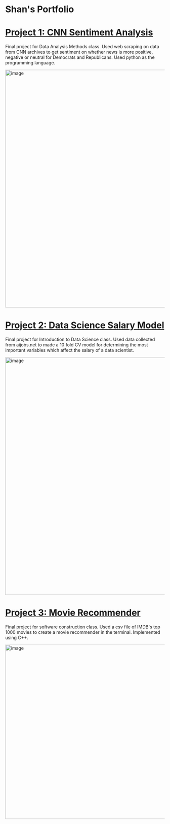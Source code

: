 # Shan's Portfolio 

# [Project 1: CNN Sentiment Analysis](https://github.com/ssant096/CNN-Sentiment-Analysis)
Final project for Data Analysis Methods class. Used web scraping on data from CNN archives to get sentiment on whether news is more positive, negative or neutral for Democrats and Republicans. Used python as the programming language.

<img width="750" alt="image" src="https://github.com/ssant096/CNN-Sentiment-Analysis/assets/102336530/0ea88d75-5e90-459f-b3ce-32f109278bd1">

# [Project 2: Data Science Salary Model](https://github.com/ssant096/Data-Science-Salary-Prediction)
Final project for Introduction to Data Science class. Used data collected from aijobs.net to made a 10 fold CV model for determining the most important variables which affect the salary of a data scientist.

<img width="750" alt="image" src="https://github.com/ssant096/Data-Science-Salary-Prediction/assets/102336530/7697eb79-52bb-446a-8842-f08a1ed69453">

# [Project 3: Movie Recommender](https://github.com/ssant096/Movie-Recommeder)
Final project for software construction class. Used a csv file of IMDB's top 1000 movies to create a movie recommender in the terminal. Implemented using C++. 

<img width="550" alt="image" src="https://github.com/ssant096/ssant096.github.io/assets/102336530/c678cd90-a519-4512-8b2d-1de46270706f">
